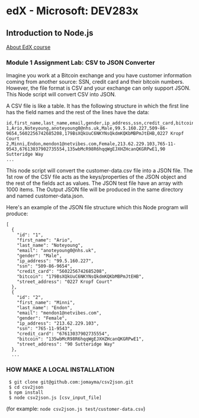# edX - Microsoft: DEV283x
## Introduction to Node.js
[About EdX course](https://courses.edx.org/courses/course-v1:Microsoft+DEV283x+2T2017/course/)


### Module 1 Assignment Lab: CSV to JSON Converter

Imagine you work at a Bitcoin exchange and you have customer information coming from another source: SSN, credit card and their bitcoin numbers. However, the file format is CSV and your exchange can only support JSON. This Node script will convert CSV into JSON.

A CSV file is like a table. It has the following structure in which the first line has the field names and the rest of the lines have the data:
```
id,first_name,last_name,email,gender,ip_address,ssn,credit_card,bitcoin,street_address
1,Ario,Noteyoung,anoteyoung0@nhs.uk,Male,99.5.160.227,509-86-9654,5602256742685208,179BsXQkUuC6NKYNsQkdmKQKbMBPmJtEHB,0227 Kropf Court
2,Minni,Endon,mendon1@netvibes.com,Female,213.62.229.103,765-11-9543,67613037902735554,135wbMcR98R6hqqWgEJXHZHcanQKGRPwE1,90 Sutteridge Way
...
```

This node script will convert the customer-data.csv file into a JSON file. The 1st row of the CSV file acts as the keys/properties of the JSON object and the rest of the fields act as values. The JSON test file have an array with 1000 items. The Output JSON file will be produced in the same directory and named customer-data.json.

Here's an example of the JSON file structure which this Node program will produce:
```
[
  {
    "id": "1",
    "first_name": "Ario",
    "last_name": "Noteyoung",
    "email": "anoteyoung0@nhs.uk",
    "gender": "Male",
    "ip_address": "99.5.160.227",
    "ssn": "509-86-9654",
    "credit_card": "5602256742685208",
    "bitcoin": "179BsXQkUuC6NKYNsQkdmKQKbMBPmJtEHB",
    "street_address": "0227 Kropf Court"
  },
  {
    "id": "2",
    "first_name": "Minni",
    "last_name": "Endon",
    "email": "mendon1@netvibes.com",
    "gender": "Female",
    "ip_address": "213.62.229.103",
    "ssn": "765-11-9543",
    "credit_card": "67613037902735554",
    "bitcoin": "135wbMcR98R6hqqWgEJXHZHcanQKGRPwE1",
    "street_address": "90 Sutteridge Way"
  },
  ...
  ```

### HOW MAKE A LOCAL INSTALLATION
```
 $ git clone git@github.com:jomayma/csv2json.git
 $ cd csv2json
 $ npm install
 $ node csv2json.js [csv_input_file]
```
(for example: `node csv2json.js test/customer-data.csv`)

